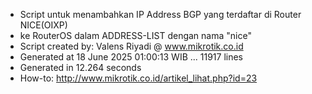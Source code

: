 - Script untuk menambahkan IP Address BGP yang terdaftar di Router NICE(OIXP)
- ke RouterOS dalam ADDRESS-LIST dengan nama "nice"
- Script created by: Valens Riyadi @ www.mikrotik.co.id
- Generated at 18 June 2025 01:00:13 WIB ... 11917 lines
- Generated in 12.264 seconds
- How-to: http://www.mikrotik.co.id/artikel_lihat.php?id=23
